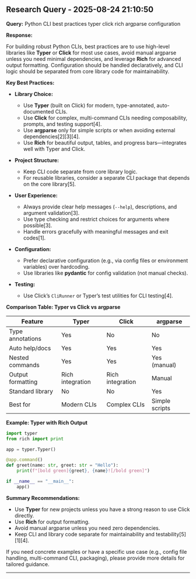 
## Research Query - 2025-08-24 21:10:50

**Query:** Python CLI best practices typer click rich argparse configuration

**Response:**

For building robust Python CLIs, best practices are to use high-level libraries like **Typer** or **Click** for most use cases, avoid manual argparse unless you need minimal dependencies, and leverage **Rich** for advanced output formatting. Configuration should be handled declaratively, and CLI logic should be separated from core library code for maintainability.

**Key Best Practices:**

- **Library Choice:**  
  - Use **Typer** (built on Click) for modern, type-annotated, auto-documented CLIs.
  - Use **Click** for complex, multi-command CLIs needing composability, prompts, and testing support[4].
  - Use **argparse** only for simple scripts or when avoiding external dependencies[2][3][4].
  - Use **Rich** for beautiful output, tables, and progress bars—integrates well with Typer and Click.

- **Project Structure:**  
  - Keep CLI code separate from core library logic.  
  - For reusable libraries, consider a separate CLI package that depends on the core library[5].

- **User Experience:**  
  - Always provide clear help messages (`--help`), descriptions, and argument validation[3].
  - Use type checking and restrict choices for arguments where possible[3].
  - Handle errors gracefully with meaningful messages and exit codes[1].

- **Configuration:**  
  - Prefer declarative configuration (e.g., via config files or environment variables) over hardcoding.
  - Use libraries like **pydantic** for config validation (not manual checks).

- **Testing:**  
  - Use Click’s `CliRunner` or Typer’s test utilities for CLI testing[4].

**Comparison Table: Typer vs Click vs argparse**

| Feature                | Typer           | Click           | argparse         |
|------------------------|-----------------|-----------------|------------------|
| Type annotations       | Yes             | No              | No               |
| Auto help/docs         | Yes             | Yes             | Yes              |
| Nested commands        | Yes             | Yes             | Yes (manual)     |
| Output formatting      | Rich integration| Rich integration| Manual           |
| Standard library       | No              | No              | Yes              |
| Best for               | Modern CLIs     | Complex CLIs    | Simple scripts   |

**Example: Typer with Rich Output**

```python
import typer
from rich import print

app = typer.Typer()

@app.command()
def greet(name: str, greet: str = "Hello"):
    print(f"[bold green]{greet}, {name}![/bold green]")

if __name__ == "__main__":
    app()
```

**Summary Recommendations:**
- Use **Typer** for new projects unless you have a strong reason to use Click directly.
- Use **Rich** for output formatting.
- Avoid manual argparse unless you need zero dependencies.
- Keep CLI and library code separate for maintainability and testability[5][1][4].

If you need concrete examples or have a specific use case (e.g., config file handling, multi-command CLI, packaging), please provide more details for tailored guidance.

---
